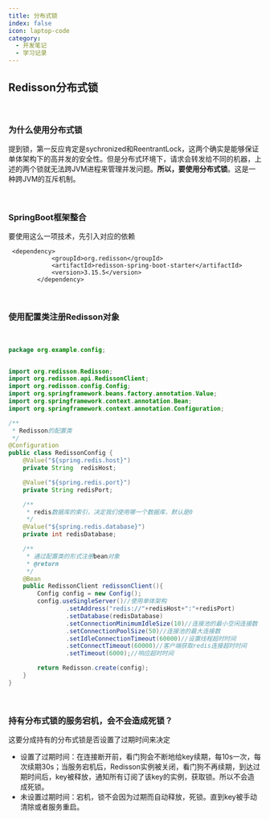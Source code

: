 ```yaml
---
title: 分布式锁
index: false
icon: laptop-code
category:
  - 开发笔记
  - 学习记录
---
```


## Redisson分布式锁

<br/>

### 为什么使用分布式锁

提到锁，第一反应肯定是sychronized和ReentrantLock，这两个确实是能够保证单体架构下的高并发的安全性。但是分布式环境下，请求会转发给不同的机器，上述的两个锁就无法跨JVM进程来管理并发问题。**所以，要使用分布式锁**。这是一种跨JVM的互斥机制。

<br/>

### SpringBoot框架整合

要使用这么一项技术，先引入对应的依赖

```
 <dependency>
            <groupId>org.redisson</groupId>
            <artifactId>redisson-spring-boot-starter</artifactId>
            <version>3.15.5</version>
        </dependency> 
```

<br/>

### 使用配置类注册Redisson对象

<br/>

```java
package org.example.config;


import org.redisson.Redisson;
import org.redisson.api.RedissonClient;
import org.redisson.config.Config;
import org.springframework.beans.factory.annotation.Value;
import org.springframework.context.annotation.Bean;
import org.springframework.context.annotation.Configuration;

/**
 * Redisson的配置类
 */
@Configuration
public class RedissonConfig {
    @Value("${spring.redis.host}")
    private String  redisHost;

    @Value("${spring.redis.port}")
    private String redisPort;

    /**
     * redis数据库的索引，决定我们使用哪一个数据库，默认是0
     */
    @Value("${spring.redis.database}")
    private int redisDatabase;

    /**
     * 通过配置类的形式注册bean对象
     * @return
     */
    @Bean
    public RedissonClient redissonClient(){
        Config config = new Config();
        config.useSingleServer()//使用单体架构
                .setAddress("redis://"+redisHost+":"+redisPort)
                .setDatabase(redisDatabase)
                .setConnectionMinimumIdleSize(10)//连接池的最小空闲连接数
                .setConnectionPoolSize(50)//连接池的最大连接数
                .setIdleConnectionTimeout(60000)//设置线程超时时间
                .setConnectTimeout(60000)//客户端获取redis连接超时时间
                .setTimeout(6000);//响应超时时间

        return Redisson.create(config);
    }
}

```

<br/>

### 持有分布式锁的服务宕机，会不会造成死锁？

这要分成持有的分布式锁是否设置了过期时间来决定

- 设置了过期时间：在连接断开前，看门狗会不断地给key续期，每10s一次，每次续期30s；当服务宕机后，Redisson实例被关闭，看门狗不再续期，到达过期时间后，key被释放，通知所有订阅了该key的实例，获取锁。所以不会造成死锁。
- 未设置过期时间：宕机，锁不会因为过期而自动释放，死锁。直到key被手动清除或者服务重启。